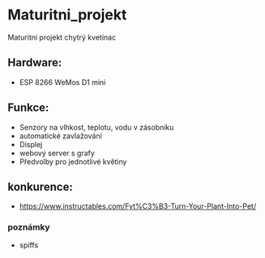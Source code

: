 # Maturitni_projekt
Maturitni projekt chytrý kvetinac

## Hardware:
- ESP 8266 WeMos D1 mini



## Funkce:
- Senzory na vlhkost, teplotu, vodu v zásobníku
- automatické zavlažování
- Displej
- webový server s grafy
- Předvolby pro jednotlivé květiny



## konkurence:
- https://www.instructables.com/Fyt%C3%B3-Turn-Your-Plant-Into-Pet/



### poznámky
- spiffs

